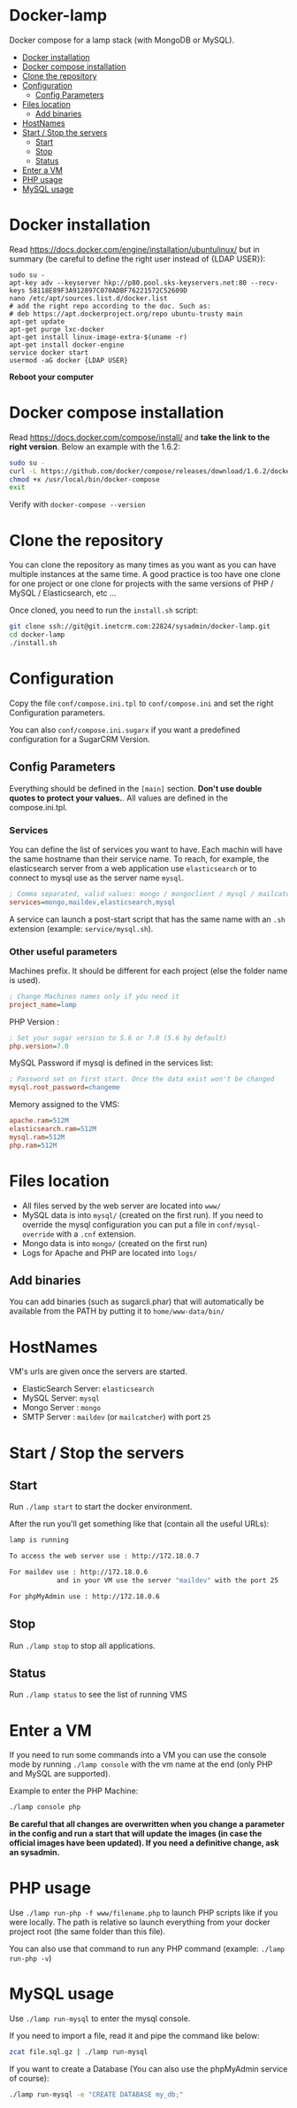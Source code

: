 # Docker-lamp
Docker compose for a lamp stack (with MongoDB or MySQL).

- [Docker installation](#docker-installation)
- [Docker compose installation](#docker-compose-installation)
- [Clone the repository](#pull-the-repository)
- [Configuration](#configuration)
	- [Config Parameters](#config-parameters)
- [Files location](#files-location)
	- [Add binaries](#add-binaries)
- [HostNames](#hostnames)
- [Start / Stop the servers](#start-stop-the-servers)
	- [Start](#start)
	- [Stop](#stop)
	- [Status](#status)
- [Enter a VM](#enter-a-vm)
- [PHP usage](#php-usage)
- [MySQL usage](#mysql-usage)


# Docker installation
Read https://docs.docker.com/engine/installation/ubuntulinux/ but in summary (be careful to define the right user instead of {LDAP USER}):
```
sudo su -
apt-key adv --keyserver hkp://p80.pool.sks-keyservers.net:80 --recv-keys 58118E89F3A912897C070ADBF76221572C52609D
nano /etc/apt/sources.list.d/docker.list
# add the right repo according to the doc. Such as:
# deb https://apt.dockerproject.org/repo ubuntu-trusty main
apt-get update
apt-get purge lxc-docker
apt-get install linux-image-extra-$(uname -r)
apt-get install docker-engine
service docker start
usermod -aG docker {LDAP USER}
```

**Reboot your computer**


# Docker compose installation
Read https://docs.docker.com/compose/install/ and **take the link to the right version**. Below an example with the 1.6.2:
```bash
sudo su -
curl -L https://github.com/docker/compose/releases/download/1.6.2/docker-compose-`uname -s`-`uname -m` > /usr/local/bin/docker-compose
chmod +x /usr/local/bin/docker-compose
exit
```

Verify with `docker-compose --version`

# Clone the repository
You can clone the repository as many times as you want as you can have multiple instances at the same time. A good practice is too have one clone for one project or one clone for projects with the same versions of PHP / MySQL / Elasticsearch, etc ...

Once cloned, you need to run the `install.sh` script:
```bash
git clone ssh://git@git.inetcrm.com:22824/sysadmin/docker-lamp.git
cd docker-lamp
./install.sh
```


# Configuration
Copy the file `conf/compose.ini.tpl` to `conf/compose.ini` and set the right Configuration parameters.

You can also `conf/compose.ini.sugarx` if you want a predefined configuration for a SugarCRM Version.

## Config Parameters
Everything should be defined in the `[main]` section. **Don't use double quotes to protect your values.**. All values are defined in the compose.ini.tpl.

### Services
You can define the list of services you want to have. Each machin will have the same hostname than their service name. To reach, for example, the elasticsearch server from a web application use `elasticsearch` or to connect to mysql use as the server name `mysql`.
```ini
; Comma separated, valid values: mongo / mongoclient / mysql / mailcatcher / maildev / elasticsearch
services=mongo,maildev,elasticsearch,mysql
```

A service can launch a post-start script that has the same name with an `.sh` extension (example: `service/mysql.sh`).

### Other useful parameters
Machines prefix. It should be different for each project (else the folder name is used).
```ini
; Change Machines names only if you need it
project_name=lamp
```

PHP Version :
```ini
; Set your sugar version to 5.6 or 7.0 (5.6 by default)
php.version=7.0
```

MySQL Password if mysql is defined in the services list:
```ini
; Password set on first start. Once the data exist won't be changed
mysql.root_password=changeme
```

Memory assigned to the VMS:
```ini
apache.ram=512M
elasticsearch.ram=512M
mysql.ram=512M
php.ram=512M

```

# Files location
* All files served by the web server are located into `www/`
* MySQL data is into `mysql/` (created on the first run). If you need to override the mysql configuration you can put a file in `conf/mysql-override` with a `.cnf` extension.
* Mongo data is into `mongo/` (created on the first run)
* Logs for Apache and PHP are located into `logs/`

## Add binaries
You can add binaries (such as sugarcli.phar) that will automatically be available from the PATH by putting it to
`home/www-data/bin/`


# HostNames
VM's urls are given once the servers are started.
* ElasticSearch Server: `elasticsearch`
* MySQL Server: `mysql`
* Mongo Server : `mongo`
* SMTP Server : `maildev` (or `mailcatcher`) with port `25`


# Start / Stop the servers
## Start
Run `./lamp start` to start the docker environment.

After the run you'll get something like that (contain all the useful URLs):
```bash
lamp is running

To access the web server use : http://172.18.0.7

For maildev use : http://172.18.0.6
            and in your VM use the server "maildev" with the port 25

For phpMyAdmin use : http://172.18.0.6
```

## Stop
Run `./lamp stop` to stop all applications.

## Status
Run `./lamp status` to see the list of running VMS

# Enter a VM
If you need to run some commands into a VM you can use the console mode by running `./lamp console` with the vm name at the end (only PHP and MySQL are supported).

Example to enter the PHP Machine:
```bash
./lamp console php
```
**Be careful that all changes are overwritten when you change a parameter in the config and run a start that will update the images (in case the official images have been updated). If you need a definitive change, ask an sysadmin.**


# PHP usage
Use `./lamp run-php -f www/filename.php` to launch PHP scripts like if you were locally. The path is relative so launch everything from your docker project root (the same folder than this file).

You can also use that command to run any PHP command (example: `./lamp run-php -v`)


# MySQL usage
Use `./lamp run-mysql` to enter the mysql console.

If you need to import a file, read it and pipe the command like below:
```bash
zcat file.sql.gz | ./lamp run-mysql
```

If you want to create a Database (You can also use the phpMyAdmin service of course):
```bash
./lamp run-mysql -e "CREATE DATABASE my_db;"
```
